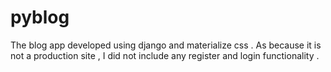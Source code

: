 # pyblog
The blog app developed using django and materialize css . As because it is not a production site , I did not include any register and login functionality .
